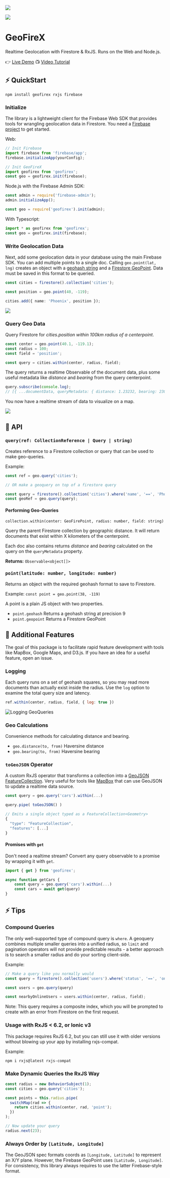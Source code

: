 <p align="center">

<a href="https://slackin-pbfjhfxnsa.now.sh"><img src="https://slackin-pbfjhfxnsa.now.sh/badge.svg"></a>

<a href="https://circleci.com/gh/codediodeio/geofirex"><img src="https://circleci.com/gh/codediodeio/geofirex.svg?style=svg"></a>

</p>

# GeoFireX

Realtime Geolocation with Firestore & RxJS. Runs on the Web and Node.js. 

:point_right: [Live Demo](https://geo-test-c92e4.firebaseapp.com)
:tv: [Video Tutorial](https://angularfirebase.com/lessons/geolocation-query-in-firestore-realtime/)

## :zap: QuickStart

```shell
npm install geofirex rxjs firebase
```

### Initialize

The library is a lightweight client for the Firebase Web SDK that provides tools for wrangling geolocation data in Firestore. You need a [Firebase project](https://firebase.google.com/docs/storage/web/start) to get started.

Web:

```js
// Init Firebase
import firebase from 'firebase/app';
firebase.initializeApp(yourConfig);

// Init GeoFireX
import geofirex from 'geofirex';
const geo = geofirex.init(firebase);
```

Node.js with the Firebase Admin SDK:

```js
const admin = require('firebase-admin');
admin.initializeApp();

const geo = require('geofirex').init(admin);
```

With Typescript:

```ts
import * as geofirex from 'geofirex'; 
const geo = geofirex.init(firebase);
```

### Write Geolocation Data

Next, add some geolocation data in your database using the main Firebase SDK. You can add multiple points to a single doc. Calling `geo.point(lat, lng)` creates an object with a [geohash string](https://www.movable-type.co.uk/scripts/geohash.html) and a [Firestore GeoPoint](https://firebase.google.com/docs/reference/android/com/google/firebase/firestore/GeoPoint). Data must be saved in this format to be queried.

```ts
const cities = firestore().collection('cities');

const position = geo.point(40, -119);

cities.add({ name: 'Phoenix', position });
```


![](https://firebasestorage.googleapis.com/v0/b/geo-test-c92e4.appspot.com/o/point1.png?alt=media&token=0c833700-3dbd-476a-99a9-41c1143dbe97)

### Query Geo Data

Query Firestore for _cities.position within 100km radius of a centerpoint_.

```ts
const center = geo.point(40.1, -119.1);
const radius = 100;
const field = 'position';

const query = cities.within(center, radius, field);
```

The query returns a realtime Observable of the document data, plus some useful metadata like _distance_ and _bearing_ from the query centerpoint.

```ts
query.subscribe(console.log);
// [{ ...documentData, queryMetadata: { distance: 1.23232, bearing: 230.23 }  }]
```

You now have a realtime stream of data to visualize on a map.

![](https://firebasestorage.googleapis.com/v0/b/geo-test-c92e4.appspot.com/o/geoquery-fire2.gif?alt=media&token=487abd17-90a3-4589-a82d-81d172ddeb25)

## :notebook: API

### `query(ref: CollectionReference | Query | string)`

Creates reference to a Firestore collection or query that can be used to make geo-queries.

Example:

```ts
const ref = geo.query('cities');

// OR make a geoquery on top of a firestore query

const query = firestore().collection('cities').where('name', '==', 'Phoenix');
const geoRef = geo.query(query);
```

#### Performing Geo-Queries

`collection.within(center: GeoFirePoint, radius: number, field: string)`

Query the parent Firestore collection by geographic distance. It will return documents that exist within X kilometers of the centerpoint.

Each doc also contains returns _distance_ and _bearing_ calculated on the query on the `queryMetadata` property.

**Returns:** `Observable<object[]>`


### `point(latitude: number, longitude: number)`

Returns an object with the required geohash format to save to Firestore. 

Example: `const point = geo.point(38, -119)`

A point is a plain JS object with two properties.

- `point.geohash` Returns a geohash string at precision 9
- `point.geopoint` Returns a Firestore GeoPoint 


## :pizza: Additional Features

The goal of this package is to facilitate rapid feature development with tools like MapBox, Google Maps, and D3.js. If you have an idea for a useful feature, open an issue.

### Logging

Each query runs on a set of geohash squares, so you may read more documents than actually exist inside the radius. Use the `log` option to examine the total query size and latency.

```js
ref.within(center, radius, field, { log: true })
```

![Logging GeoQueries](https://firebasestorage.googleapis.com/v0/b/geo-test-c92e4.appspot.com/o/geofirex-logging.PNG?alt=media&token=9b8b487d-18b2-4e5f-bb04-564fa6f2996d)

### Geo Calculations

Convenience methods for calculating distance and bearing. 

- `geo.distance(to, from)` Haversine distance 
- `geo.bearing(to, from)` Haversine bearing 

### `toGeoJSON` Operator

A custom RxJS operator that transforms a collection into a [GeoJSON FeatureCollection](https://macwright.org/2015/03/23/geojson-second-bite.html#featurecollection). Very useful for tools like [MapBox](https://blog.mapbox.com/real-time-maps-for-live-events-fad0b334e4e) that can use GeoJSON to update a realtime data source.

```ts
const query = geo.query('cars').within(...)

query.pipe( toGeoJSON() )

// Emits a single object typed as a FeatureCollection<Geometry>
{
  "type": "FeatureCollection",
  "features": [...]
}
```

#### Promises with `get`

Don't need a realtime stream? Convert any query observable to a promise by wrapping it with `get`.

```ts
import { get } from 'geofirex';

async function getCars {
    const query = geo.query('cars').within(...)
    const cars = await get(query)
}
```

## :zap: Tips

### Compound Queries

The only well-supported type of compound query is `where`. A geoquery combines multiple smaller queries into a unified radius, so  `limit` and pagination operators will not provide predictable results - a better approach is to search a smaller radius and do your sorting client-side. 


Example:

```ts
// Make a query like you normally would
const query = firestore().collection('users').where('status', '==', 'online');

const users = geo.query(query)

const nearbyOnlineUsers = users.within(center, radius, field);
```

Note: This query requires a composite index, which you will be prompted to create with an error from Firestore on the first request.


### Usage with RxJS < 6.2, or Ionic v3

This package requires RxJS 6.2, but you can still use it with older versions without blowing up your app by installing rxjs-compat.

Example:

```shell
npm i rxjs@latest rxjs-compat
```

### Make Dynamic Queries the RxJS Way

```ts
const radius = new BehaviorSubject(1);
const cities = geo.query('cities');

const points = this.radius.pipe(
  switchMap(rad => {
    return cities.within(center, rad, 'point');
  })
);

// Now update your query
radius.next(23);
```

### Always Order by `[Latitude, Longitude]`

The GeoJSON spec formats coords as `[Longitude, Latitude]` to represent an X/Y plane. However, the Firebase GeoPoint uses `[Latitude, Longitude]`. For consistency, this library always requires to use the latter Firebase-style format.
